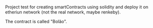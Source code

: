 Project test for creating smartContracts using solidity and deploy it on etheriun network (not the real network, maybe renkeby).

The contract is called "Bolão".
